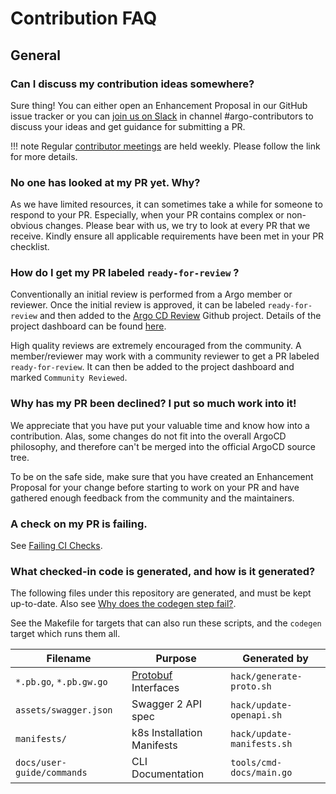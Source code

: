 # Contribution FAQ

## General

### Can I discuss my contribution ideas somewhere?

Sure thing! You can either open an Enhancement Proposal in our GitHub issue tracker or you can [join us on Slack](https://argoproj.github.io/community/join-slack) in channel #argo-contributors to discuss your ideas and get guidance for submitting a PR.

!!! note
    Regular [contributor meetings](https://argo-cd.readthedocs.io/en/latest/developer-guide/code-contributions/#regular-contributor-meeting) are held weekly. Please follow the link for more details.

### No one has looked at my PR yet. Why?

As we have limited resources, it can sometimes take a while for someone to respond to your PR. Especially, when your PR contains complex or non-obvious changes. Please bear with us, we try to look at every PR that we receive. Kindly ensure all applicable requirements have been met in your PR checklist.

### How do I get my PR labeled `ready-for-review` ?

Conventionally an initial review is performed from a Argo member or reviewer. Once the initial review is approved, it can be labeled `ready-for-review` and then added to the [Argo CD Review](https://github.com/orgs/argoproj/projects/28) Github project. Details of the project dashboard can be found [here](https://github.com/orgs/argoproj/projects/28?pane=info).

High quality reviews are extremely encouraged from the community. A member/reviewer may work with a community reviewer to get a PR labeled `ready-for-review`. It can then be added to the project dashboard and marked `Community Reviewed`.

### Why has my PR been declined? I put so much work into it!

We appreciate that you have put your valuable time and know how into a contribution. Alas, some changes do not fit into the overall ArgoCD philosophy, and therefore can't be merged into the official ArgoCD source tree.

To be on the safe side, make sure that you have created an Enhancement Proposal for your change before starting to work on your PR and have gathered enough feedback from the community and the maintainers.

### A check on my PR is failing.
See [Failing CI Checks](ci.md#troubleshooting-ci-checks).

### What checked-in code is generated, and how is it generated?
The following files under this repository are generated, and must be kept up-to-date. Also see [Why does the codegen step fail?](ci.md#why-does-the-codegen-step-fail).

See the Makefile for targets that can also run these scripts, and the `codegen` target which runs them all.

| Filename | Purpose | Generated by |
| -------- | ------- | ------------ |
| `*.pb.go`, `*.pb.gw.go` | [Protobuf](https://developers.google.com/protocol-buffers/docs/gotutorial) Interfaces | `hack/generate-proto.sh` |
| `assets/swagger.json` | Swagger 2 API spec | `hack/update-openapi.sh` |
| `manifests/` | k8s Installation Manifests | `hack/update-manifests.sh` |
| `docs/user-guide/commands` | CLI Documentation | `tools/cmd-docs/main.go` |

